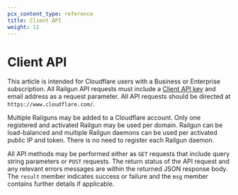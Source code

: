 ```yaml
---
pcx_content_type: reference
title: Client API
weight: 11
---
```


# Client API

This article is intended for Cloudflare users with a Business or Enterprise subscription. All Railgun API requests must include a [Client API key](/api/keys/) and email address as a request parameter. All API requests should be directed at `https://www.cloudflare.com/`.

Multiple Railguns may be added to a Cloudflare account. Only one registered and activated Railgun may be used per domain. Railgun can be load-balanced and multiple Railgun daemons can be used per activated public IP and token. There is no need to register each Railgun daemon.

All API methods may be performed either as `GET` requests that include query string parameters or `POST` requests. The return status of the API request and any relevant errors messages are within the returned JSON response body. The `result` member indicates success or failure and the `msg` member contains further details if applicable.
